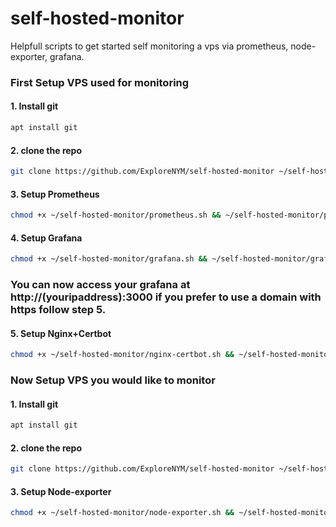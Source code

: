 # self-hosted-monitor
Helpfull scripts to get started self monitoring a vps via prometheus, node-exporter, grafana.


### First Setup VPS used for monitoring

#### 1. Install git
```sh
apt install git
```
#### 2. clone the repo
```sh
git clone https://github.com/ExploreNYM/self-hosted-monitor ~/self-hosted-monitor
```

#### 3. Setup Prometheus

```sh
chmod +x ~/self-hosted-monitor/prometheus.sh && ~/self-hosted-monitor/prometheus.sh
```

#### 4. Setup Grafana

```sh
chmod +x ~/self-hosted-monitor/grafana.sh && ~/self-hosted-monitor/grafana.sh
```

### You can now access your grafana at http://(youripaddress):3000 if you prefer to use a domain with https follow step 5.

#### 5. Setup Nginx+Certbot

```sh
chmod +x ~/self-hosted-monitor/nginx-certbot.sh && ~/self-hosted-monitor/nginx-certbot.sh
```


### Now Setup VPS you would like to monitor

#### 1. Install git
```sh
apt install git
```
#### 2. clone the repo
```sh
git clone https://github.com/ExploreNYM/self-hosted-monitor ~/self-hosted-monitor
```

#### 3. Setup Node-exporter

```sh
chmod +x ~/self-hosted-monitor/node-exporter.sh && ~/self-hosted-monitor/node-exporter.sh
```
